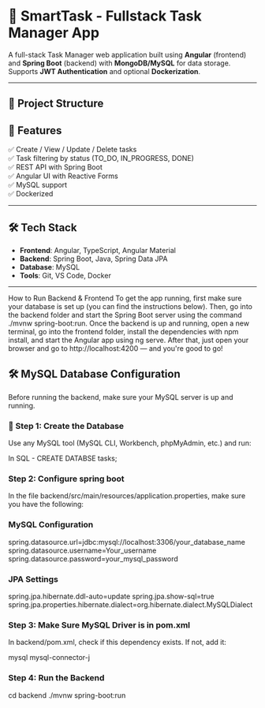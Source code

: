 # 📝 SmartTask - Fullstack Task Manager App

A full-stack Task Manager web application built using **Angular** (frontend) and **Spring Boot** (backend) with **MongoDB/MySQL** for data storage. Supports **JWT Authentication** and optional **Dockerization**.

---

## 📂 Project Structure

## 🚀 Features

✅ Create / View / Update / Delete tasks   
✅ Task filtering by status (TO_DO, IN_PROGRESS, DONE)  
✅ REST API with Spring Boot  
✅ Angular UI with Reactive Forms  
✅  MySQL support  
✅ Dockerized

---

## 🛠️ Tech Stack

- **Frontend**: Angular, TypeScript, Angular Material  
- **Backend**: Spring Boot, Java, Spring Data JPA  
- **Database**: MySQL  
- **Tools**: Git, VS Code, Docker
  
---

How to Run Backend & Frontend
To get the app running, first make sure your database is set up (you can find the instructions below). Then, go into the backend folder and start the Spring Boot server using the command ./mvnw spring-boot:run. Once the backend is up and running, open a new terminal, go into the frontend folder, install the dependencies with npm install, and start the Angular app using ng serve. After that, just open your browser and go to http://localhost:4200 — and you're good to go!


## 🛠️ MySQL Database Configuration

Before running the backend, make sure your MySQL server is up and running.

### 📌 Step 1: Create the Database
Use any MySQL tool (MySQL CLI, Workbench, phpMyAdmin, etc.) and run:

In SQL  - CREATE DATABSE tasks;

### Step 2: Configure spring boot 
In the file backend/src/main/resources/application.properties, make sure you have the following:
### MySQL Configuration
spring.datasource.url=jdbc:mysql://localhost:3306/your_database_name
spring.datasource.username=Your_username
spring.datasource.password=your_mysql_password

### JPA Settings
spring.jpa.hibernate.ddl-auto=update
spring.jpa.show-sql=true
spring.jpa.properties.hibernate.dialect=org.hibernate.dialect.MySQLDialect

### Step 3: Make Sure MySQL Driver is in pom.xml
In backend/pom.xml, check if this dependency exists. If not, add it:

<dependency>
    <groupId>mysql</groupId>
    <artifactId>mysql-connector-j</artifactId>
</dependency>

### Step 4: Run the Backend
cd backend
./mvnw spring-boot:run



